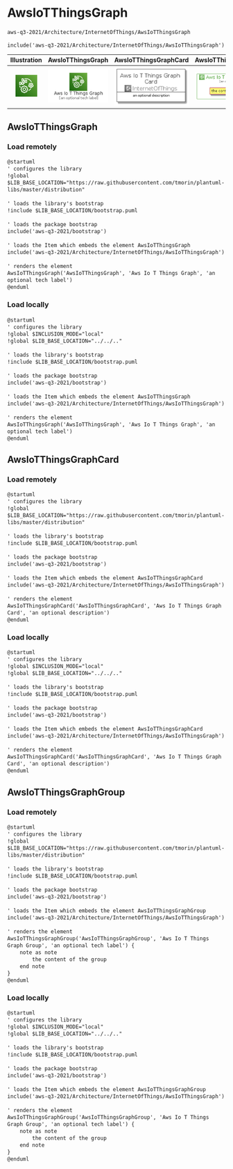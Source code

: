 # AwsIoTThingsGraph


```text
aws-q3-2021/Architecture/InternetOfThings/AwsIoTThingsGraph
```

```text
include('aws-q3-2021/Architecture/InternetOfThings/AwsIoTThingsGraph')
```



| Illustration | AwsIoTThingsGraph | AwsIoTThingsGraphCard | AwsIoTThingsGraphGroup |
| :---: | :---: | :---: | :---: |
| ![illustration for Illustration](../../../aws-q3-2021/Architecture/InternetOfThings/AwsIoTThingsGraph.png) | ![illustration for AwsIoTThingsGraph](../../../aws-q3-2021/Architecture/InternetOfThings/AwsIoTThingsGraph.Local.png) | ![illustration for AwsIoTThingsGraphCard](../../../aws-q3-2021/Architecture/InternetOfThings/AwsIoTThingsGraphCard.Local.png) | ![illustration for AwsIoTThingsGraphGroup](../../../aws-q3-2021/Architecture/InternetOfThings/AwsIoTThingsGraphGroup.Local.png) |




## AwsIoTThingsGraph

### Load remotely
```plantuml
@startuml
' configures the library
!global $LIB_BASE_LOCATION="https://raw.githubusercontent.com/tmorin/plantuml-libs/master/distribution"

' loads the library's bootstrap
!include $LIB_BASE_LOCATION/bootstrap.puml

' loads the package bootstrap
include('aws-q3-2021/bootstrap')

' loads the Item which embeds the element AwsIoTThingsGraph
include('aws-q3-2021/Architecture/InternetOfThings/AwsIoTThingsGraph')

' renders the element
AwsIoTThingsGraph('AwsIoTThingsGraph', 'Aws Io T Things Graph', 'an optional tech label')
@enduml
```

### Load locally
```plantuml
@startuml
' configures the library
!global $INCLUSION_MODE="local"
!global $LIB_BASE_LOCATION="../../.."

' loads the library's bootstrap
!include $LIB_BASE_LOCATION/bootstrap.puml

' loads the package bootstrap
include('aws-q3-2021/bootstrap')

' loads the Item which embeds the element AwsIoTThingsGraph
include('aws-q3-2021/Architecture/InternetOfThings/AwsIoTThingsGraph')

' renders the element
AwsIoTThingsGraph('AwsIoTThingsGraph', 'Aws Io T Things Graph', 'an optional tech label')
@enduml
```

## AwsIoTThingsGraphCard

### Load remotely
```plantuml
@startuml
' configures the library
!global $LIB_BASE_LOCATION="https://raw.githubusercontent.com/tmorin/plantuml-libs/master/distribution"

' loads the library's bootstrap
!include $LIB_BASE_LOCATION/bootstrap.puml

' loads the package bootstrap
include('aws-q3-2021/bootstrap')

' loads the Item which embeds the element AwsIoTThingsGraphCard
include('aws-q3-2021/Architecture/InternetOfThings/AwsIoTThingsGraph')

' renders the element
AwsIoTThingsGraphCard('AwsIoTThingsGraphCard', 'Aws Io T Things Graph Card', 'an optional description')
@enduml
```

### Load locally
```plantuml
@startuml
' configures the library
!global $INCLUSION_MODE="local"
!global $LIB_BASE_LOCATION="../../.."

' loads the library's bootstrap
!include $LIB_BASE_LOCATION/bootstrap.puml

' loads the package bootstrap
include('aws-q3-2021/bootstrap')

' loads the Item which embeds the element AwsIoTThingsGraphCard
include('aws-q3-2021/Architecture/InternetOfThings/AwsIoTThingsGraph')

' renders the element
AwsIoTThingsGraphCard('AwsIoTThingsGraphCard', 'Aws Io T Things Graph Card', 'an optional description')
@enduml
```

## AwsIoTThingsGraphGroup

### Load remotely
```plantuml
@startuml
' configures the library
!global $LIB_BASE_LOCATION="https://raw.githubusercontent.com/tmorin/plantuml-libs/master/distribution"

' loads the library's bootstrap
!include $LIB_BASE_LOCATION/bootstrap.puml

' loads the package bootstrap
include('aws-q3-2021/bootstrap')

' loads the Item which embeds the element AwsIoTThingsGraphGroup
include('aws-q3-2021/Architecture/InternetOfThings/AwsIoTThingsGraph')

' renders the element
AwsIoTThingsGraphGroup('AwsIoTThingsGraphGroup', 'Aws Io T Things Graph Group', 'an optional tech label') {
    note as note
        the content of the group
    end note
}
@enduml
```

### Load locally
```plantuml
@startuml
' configures the library
!global $INCLUSION_MODE="local"
!global $LIB_BASE_LOCATION="../../.."

' loads the library's bootstrap
!include $LIB_BASE_LOCATION/bootstrap.puml

' loads the package bootstrap
include('aws-q3-2021/bootstrap')

' loads the Item which embeds the element AwsIoTThingsGraphGroup
include('aws-q3-2021/Architecture/InternetOfThings/AwsIoTThingsGraph')

' renders the element
AwsIoTThingsGraphGroup('AwsIoTThingsGraphGroup', 'Aws Io T Things Graph Group', 'an optional tech label') {
    note as note
        the content of the group
    end note
}
@enduml
```

